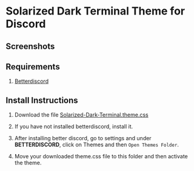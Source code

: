 # Solarized Dark Terminal Theme for Discord

## Screenshots

## Requirements

1. [Betterdiscord](https://betterdiscord.app/)

## Install Instructions

1. Download the file [Solarized-Dark-Terminal.theme.css](https://raw.githubusercontent.com/p1xxxel/solarized-terminal-discord/main/Solarized-Dark-Terminal.theme.css)

2. If you have not installed betterdiscord, install it.

3. After installing better discord, go to settings and under **BETTERDISCORD**, click on Themes and then `Open Themes Folder`.

4. Move your downloaded theme.css file to this folder and then activate the theme.
